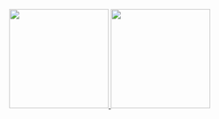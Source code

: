 

<!---
PedroHenriqueBRibeiro/PedroHenriqueBRibeiro is a ✨ special ✨ repository because its `README.md` (this file) appears on your GitHub profile.
You can click the Preview link to take a look at your changes.
---> 

<div>
<a href="https://github.com/PedroHenriqueBRibeiro">
<img loading="lazy" height="180em" src="https://github-readme-stats.vercel.app/api/top-langs/?username=PedroHenriqueBRibeiro&layout=compact&langs_count=7&theme=dracula"/>
<img loading="lazy" height="180em" src="https://github-readme-stats.vercel.app/api?username=PedroHenriqueBRibeiro&show_icons=true&theme=dracula&include_all_commits=true&count_private=true"/>
</div>
